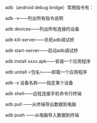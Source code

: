 adb（android debug bridge）常用指令有：

adb -v——列出所有指令说明

adb devices——列出所有连接的设备

adb kill-server——杀死adb调试桥

adb start-server——启动adb调试桥

adb install xxxx.apk——安装一个应用程序

adb unitall <包名>——卸载一个应用程序

adb -s 设备名称——指定某个设备

adb shell——远程连接手机命令行终端

adb pull <remote> <local>——从终端导出数据到电脑

adb push <local> <remote>——从电脑导入数据到终端